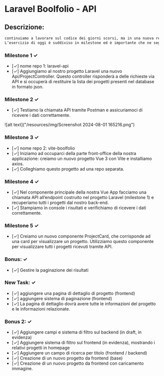 # Laravel Boolfolio - API

## Descrizione:

```txt
continuiamo a lavorare sul codice dei giorni scorsi, ma in una nuova repo.
L’esercizio di oggi è suddiviso in milestone ed è importante che ne seguiate l’ordine.
```

### Milestone 1 &check;

- [&check;] nome repo 1: laravel-api
- [&check;] Aggiungiamo al nostro progetto Laravel una nuovo Api/ProjectController. Questo controller risponderà a delle richieste via API e si occuperà di restituire la lista dei progetti presenti nel database in formato json.

### Milestone 2 &check;

- [&check;] Testiamo la chiamata API tramite Postman e assicuriamoci di ricevere i dati correttamente.

![alt text]("/resources/img/Screenshot 2024-08-01 165216.png")

### Milestone 3 &check;

- [&check;] nome repo 2: vite-boolfolio
- [&check;] Iniziamo ad occuparci della parte front-office della nostra applicazione: creiamo un nuovo progetto Vue 3 con Vite e installiamo axios.
- [&check;] Colleghiamo questo progetto ad una repo separata.

### Milestone 4 &check;

- [&check;] Nel componente principale della nostra Vue App facciamo una chiamata API all’endpoint costruito nel progetto Laravel (milestone 1) e recuperiamo tutti i progetti dal nostro back-end.
- [&check;] Stampiamo in console i risultati e verifichiamo di ricevere i dati correttamente.

### Milestone 5 &check;

- [&check;] Creiamo un nuovo componente ProjectCard, che corrisponde ad una card per visualizzare un progetto. Utilizziamo questo componente per visualizzare tutti i progetti ricevuti tramite API.

### Bonus: &check;

- [&check;] Gestire la paginazione dei risultati

### New Task: &check;

- [&check;] aggiungere una pagina di dettaglio di progetto (frontend)
- [&check;] aggiungere sistema di paginazione (frontend)
- [&check;] La pagina di dettaglio dovrà avere tutte le informazioni del progetto e le informazioni relazionate.

### Bonus 2: &check;

- [&check;] Aggiungere campi e sistema di filtro sul backend (in draft, in evidenza)
- [&check;] Aggiungere sistema di filtro sul frontend (in evidenza), mostrando i relativi progetti in homepage
- [&check;] Aggiungere un campo di ricerca per titolo (frontend / backend)
- [&check;] Creazione di un nuovo progetto da frontend (base)
- [&check;] Creazione di un nuovo progetto da frontend con caricamento immagine.
